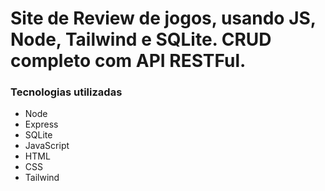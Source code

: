 # Site de Review de jogos, usando JS, Node, Tailwind e SQLite. CRUD completo com API RESTFul.

### Tecnologias utilizadas
- Node
- Express
- SQLite
- JavaScript
- HTML
- CSS
- Tailwind
